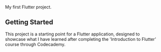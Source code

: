 My first Flutter project.

## Getting Started

This project is a starting point for a Flutter application, designed to showcase what I have learned after completing the 'Introduction to Flutter' course through Codecademy.


